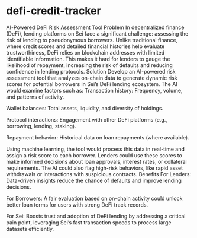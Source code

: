 # defi-credit-tracker
AI-Powered DeFi Risk Assessment Tool
Problem
In decentralized finance (DeFi), lending platforms on Sei face a significant challenge: assessing the risk of lending to pseudonymous borrowers. Unlike traditional finance, where credit scores and detailed financial histories help evaluate trustworthiness, DeFi relies on blockchain addresses with limited identifiable information. This makes it hard for lenders to gauge the likelihood of repayment, increasing the risk of defaults and reducing confidence in lending protocols.
Solution
Develop an AI-powered risk assessment tool that analyzes on-chain data to generate dynamic risk scores for potential borrowers in Sei’s DeFi lending ecosystem. The AI would examine factors such as:
Transaction history: Frequency, volume, and patterns of activity.

Wallet balances: Total assets, liquidity, and diversity of holdings.

Protocol interactions: Engagement with other DeFi platforms (e.g., borrowing, lending, staking).

Repayment behavior: Historical data on loan repayments (where available).

Using machine learning, the tool would process this data in real-time and assign a risk score to each borrower. Lenders could use these scores to make informed decisions about loan approvals, interest rates, or collateral requirements. The AI could also flag high-risk behaviors, like rapid asset withdrawals or interactions with suspicious contracts.
Benefits
For Lenders: Data-driven insights reduce the chance of defaults and improve lending decisions.

For Borrowers: A fair evaluation based on on-chain activity could unlock better loan terms for users with strong DeFi track records.

For Sei: Boosts trust and adoption of DeFi lending by addressing a critical pain point, leveraging Sei’s fast transaction speeds to process large datasets efficiently.
